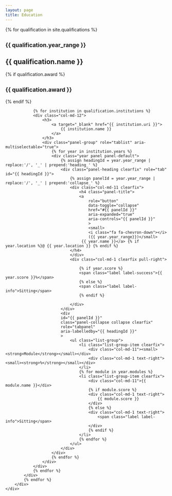 ```yaml
---
layout: page
title: Education
---
```

<div class="container">
    <div class="row">
        <div class="col-md-12">
            {% for qualification in site.qualifications %}
            <div class="qualification row">
                <div class="col-md-12">
                    <div class="col-md-2">
                        <h2><small>{{ qualification.year_range }}</small></h2>
                    </div>
                    <div class="col-md-8">
                        <h2>{{ qualification.name }}</h2>
                    </div>
                    <div class="col-md-2 text-right">
                        {% if qualification.award %}
                            <h2><small>{{ qualification.award }}</small></h2>
                        {% endif %}
                    </div>
                </div>
                <div class="col-md-12">
                </div>

                {% for institution in qualification.institutions %}
                <div class="col-md-12">
                    <h3>
                        <a target="_blank" href="{{ institution.uri }}">
                            {{ institution.name }}
                        </a>
                    </h3>
                    <div class="panel-group" role="tablist" aria-multiselectable="true">
                        {% for year in institution.years %}
                        <div class="year panel panel-default">
                            {% assign headingId = year.year_range | replace:'/', '_' | prepend:'heading_' %}
                            <div class="panel-heading clearfix" role="tab" id="{{ headingId }}">
                                {% assign panelId = year.year_range | replace:'/', '_' | prepend:'collapse_' %}
                                <div class="col-md-11 clearfix">
                                    <h4 class="panel-title">
                                    <a
                                        role="button"
                                        data-toggle="collapse"
                                        href="#{{ panelId }}"
                                        aria-expanded="true"
                                        aria-controls="{{ panelId }}"
                                        >
                                        <small>
                                        <i class="fa fa-chevron-down"></i>
                                        ({{ year.year_range}})</small>
                                     {{ year.name }}</a> {% if year.location %}@ {{ year.location }} {% endif %}
                                </h4>
                                </div>
                                <div class="col-md-1 clearfix pull-right">

                                    {% if year.score %}
                                    <span class="label label-success">{{ year.score }}%</span>
                                    {% else %}
                                    <span class="label label-info">Sitting</span>
                                    {% endif %}

                                </div>
                            </div>
                            <div
                            id="{{ panelId }}"
                            class="panel-collapse collapse clearfix"
                            role="tabpanel"
                            aria-labelledby="{{ headingId }}"
                            >
                                <ul class="list-group">
                                    <li class="list-group-item clearfix">
                                        <div class="col-md-11"><small><strong>Module</strong></small></div>
                                        <div class="col-md-1 text-right"><small><strong>%</strong></small></div>
                                    </li>
                                    {% for module in year.modules %}
                                    <li class="list-group-item clearfix">
                                        <div class="col-md-11">{{ module.name }}</div>
                                        {% if module.score %}
                                        <div class="col-md-1 text-right">
                                            {{ module.score }}
                                        </div>
                                        {% else %}
                                        <div class="col-md-1 text-right">
                                            <span class="label label-info">Sitting</span>
                                        </div>
                                        {% endif %}
                                    </li>
                                    {% endfor %}
                                </ul>
                            </div>
                        </div>
                        {% endfor %}
                    </div>
                </div>
                {% endfor %}
            </div>
            {% endfor %}
        </div>
    </div>
</div>
